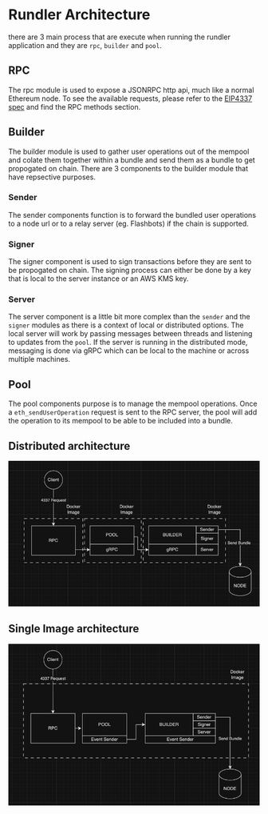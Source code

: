 # Rundler Architecture

there are 3 main process that are execute when running the rundler application and they are `rpc`, `builder` and `pool`.

## RPC

The rpc module is used to expose a JSONRPC http api, much like a normal Ethereum node. To see the available requests, please refer to the [EIP4337 spec](https://eips.ethereum.org/EIPS/eip-4337) and find the RPC methods section. 

## Builder

The builder module is used to gather user operations out of the mempool and colate them together within a bundle and send them as a bundle to get propogated on chain. There are 3 components to the builder module that have repsective purposes.

### Sender

The sender components function is to forward the bundled user operations to a node url or to a relay server (eg. Flashbots) if the chain is supported.

### Signer

The signer component is used to sign transactions before they are sent to be propogated on chain. The signing process can either be done by a key that is local to the server instance or an AWS KMS key.

### Server

The server component is a little bit more complex than the `sender` and the `signer` modules as there is a context of local or distributed options. The local server will work by passing messages between threads and listening to updates from the `pool`.
If the server is running in the distributed mode, messaging is done via gRPC which can be local to the machine or across multiple machines.


## Pool

The pool components purpose is to manage the mempool operations. Once a `eth_sendUserOperation` request is sent to the RPC server, the pool will add the operation to its mempool to be able to be included into a bundle.


## Distributed architecture

![distributed](images/multiimage.png)  

## Single Image architecture

![singleimage](images/multiprocess.png)  
